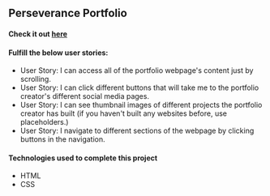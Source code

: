 ## Perseverance Portfolio
#### Check it out [here](https://c0d0er.github.io/Simon-Game/)

#### Fulfill the below user stories:
- User Story: I can access all of the portfolio webpage's content just by scrolling.
- User Story: I can click different buttons that will take me to the portfolio creator's different social media pages.
- User Story: I can see thumbnail images of different projects the portfolio creator has built (if you haven't built any websites before, use placeholders.)
- User Story: I navigate to different sections of the webpage by clicking buttons in the navigation.

#### Technologies used to complete this project
- HTML
- CSS
